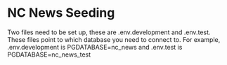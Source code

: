 # NC News Seeding

Two files need to be set up, these are .env.development and .env.test.
These files point to which database you need to connect to.
For example, .env.development is PGDATABASE=nc_news and .env.test is PGDATABASE=nc_news_test
